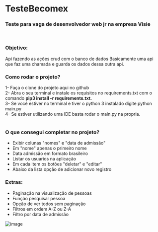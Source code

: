 # TesteBecomex
<h3>Teste para vaga de desenvolvedor web jr na empresa Visie</h2><br>



<h3>Objetivo:</h3>
Api fazendo as ações crud com o banco de dados
Basicamente uma api que faz uma chamada e guarda os dados dessa outra api.

<br>

<h3>Como rodar o projeto?</h3>
1- Faça o clone do projeto aqui no github<br>
2- Abra o seu terminal e instale os requisitos no requirements.txt com o comando <strong>pip3 install -r requirements.txt.</strong> <br>
3- Se você estiver no terminal e tiver o python 3 instalado digite python main.py<br>
4- Se estiver utilizando uma IDE basta rodar o main.py na propria.<br><br>

<h3>O que consegui completar no projeto?</h3>


- Exibir colunas "nomes" e "data de admissão"
- Em "nome" apenas o primeiro nome
- Data admissão em formato brasileiro
- Listar os usuarios na aplicação
- Em cada item os botões "deletar" e "editar"
- Abaixo da lista opção de adicionar novo registro



<h3>Extras:</h3>

- Paginação na visualização de pessoas
- Função pesquisar pessoa
- Opção de ver todos sem paginação
- Filtros em ordem A-Z ou Z-A
- Filtro por data de admissão

![image](https://user-images.githubusercontent.com/55301440/166244379-0ef049b8-04db-45b7-bba7-5a9e944756ca.png)
